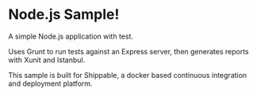 Node.js Sample!
=================

A simple Node.js application with test.

Uses Grunt to run tests against an Express server, then generates reports with Xunit and Istanbul.

This sample is built for Shippable, a docker based continuous integration and deployment platform.
